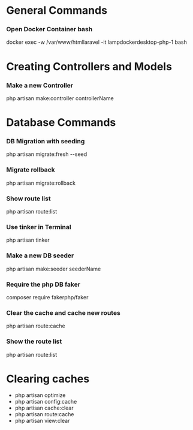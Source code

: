 # General Commands
### Open Docker Container bash
docker exec -w /var/www/htmllaravel -it lampdockerdesktop-php-1 bash

# Creating Controllers and Models
### Make a new Controller
php artisan make:controller controllerName



# Database Commands
### DB Migration with seeding
php artisan migrate:fresh --seed

### Migrate rollback
php artisan migrate:rollback

### Show route list
php artisan route:list



### Use tinker in Terminal
php artisan tinker

### Make a new DB seeder
php artisan make:seeder seederName

### Require the php DB faker
composer require fakerphp/faker

### Clear the cache and cache new routes
php artisan route:cache

### Show the route list
php artisan route:list



# Clearing caches
- php artisan optimize
- php artisan config:cache
- php artisan cache:clear
- php artisan route:cache
- php artisan view:clear










